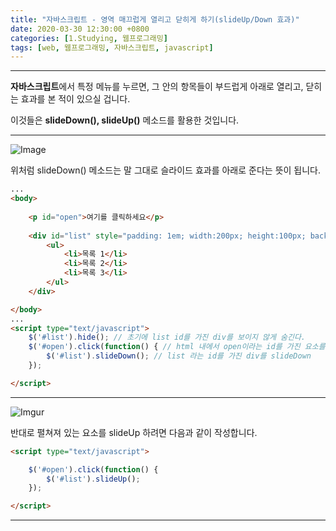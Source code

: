 ```yaml
---
title: "자바스크립트 - 영역 매끄럽게 열리고 닫히게 하기(slideUp/Down 효과)"
date: 2020-03-30 12:30:00 +0800
categories: [1.Studying, 웹프로그래밍]
tags: [web, 웹프로그래밍, 자바스크립트, javascript]
---
```




------

**자바스크립트**에서 특정 메뉴를 누르면, 그 안의 항목들이 부드럽게 아래로 열리고, 닫히는 효과를 본 적이 있으실 겁니다.

이것들은 **slideDown(), slideUp()** 메소드를 활용한 것입니다.

------

![Image](https://i.imgur.com/zXiPSAt.gif)

위처럼 slideDown() 메소드는 말 그대로 슬라이드 효과를 아래로 준다는 뜻이 됩니다.

```html
...
<body>
  
    <p id="open">여기를 클릭하세요</p>
   
    <div id="list" style="padding: 1em; width:200px; height:100px; background-color: lightskyblue;">
        <ul>
            <li>목록 1</li>
            <li>목록 2</li>
            <li>목록 3</li>
        </ul>
    </div>

</body>
...
<script type="text/javascript">
	$('#list').hide(); // 초기에 list id를 가진 div를 보이지 않게 숨긴다.
    $('#open').click(function() { // html 내에서 open이라는 id를 가진 요소를 클릭할 시 발생하는 이벤트 함수
        $('#list').slideDown(); // list 라는 id를 가진 div를 slideDown
    });

</script>
```

------

![Imgur](https://i.imgur.com/2maLk6q.gif)



반대로 펼쳐져 있는 요소를 slideUp 하려면 다음과 같이 작성합니다.

```html
<script type="text/javascript">

    $('#open').click(function() {
        $('#list').slideUp();
    });

</script>
```

------

